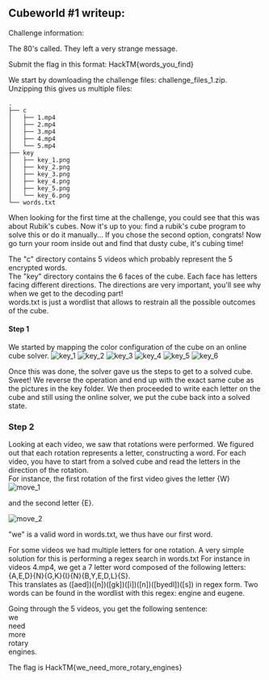 ## Cubeworld #1 writeup:

Challenge information:

The 80's called. They left a very strange message.

Submit the flag in this format:
HackTM{words_you_find}

We start by downloading the challenge files: challenge_files_1.zip.
Unzipping this gives us multiple files:

```
.
├── c
│   ├── 1.mp4
│   ├── 2.mp4
│   ├── 3.mp4
│   ├── 4.mp4
│   └── 5.mp4
├── key
│   ├── key_1.png
│   ├── key_2.png
│   ├── key_3.png
│   ├── key_4.png
│   ├── key_5.png
│   └── key_6.png
└── words.txt
```

When looking for the first time at the challenge, you could see that this was about Rubik's cubes. 
Now it's up to you: find a rubik's cube program to solve this or do it manually...
If you chose the second option, congrats! Now go turn your room inside out and find that dusty cube, it's cubing time!

The "c" directory contains 5 videos which probably represent the 5 encrypted words.  
The "key" directory contains the 6 faces of the cube. Each face has letters facing different directions. The directions are very important, you'll see why when we get to the decoding part!  
words.txt is just a wordlist that allows to restrain all the possible outcomes of the cube.

#### Step 1 

We started by mapping the color configuration of the cube on an online cube solver. 
![key_1](challenge_files_1/key/key_1.png)
![key_2](challenge_files_1/key/key_2.png)
![key_3](challenge_files_1/key/key_3.png)
![key_4](challenge_files_1/key/key_4.png)
![key_5](challenge_files_1/key/key_5.png)
![key_6](challenge_files_1/key/key_6.png)  

Once this was done, the solver gave us the steps to get to a solved cube. Sweet! We reverse the operation and end up with the exact same cube as the pictures in the key folder. We then proceeded to write each letter on the cube and still using the online solver, we put the cube back into a solved state.

### Step 2

Looking at each video, we saw that rotations were performed. We figured out that each rotation represents a letter, constructing a word.
For each video, you have to start from a solved cube and read the letters in the direction of the rotation.  
For instance, the first rotation of the first video gives the letter {W}  
![move_1](move_1.png)

and the second letter {E}.

![move_2](move_2.png)

"we" is a valid word in words.txt, we thus have our first word.

For some videos we had multiple letters for one rotation. A very simple solution for this is performing a regex search in words.txt
For instance in videos 4.mp4, we get a 7 letter word composed of the following letters:  {A,E,D}{N}{G,K}{I}{N}{B,Y,E,D,L}{S}.  
This translates as \(\[aed\]\)\(\[n\]\)\(\[gk\]\)\(\[i\]\)\(\[n\]\)\(\[byedl\]\)\(\[s\]\) in regex form.
Two words can be found in the wordlist with this regex: engine and eugene.

Going through the 5 videos, you get the following sentence:  
we  
need  
more  
rotary  
engines.

The flag is HackTM{we_need_more_rotary_engines}
